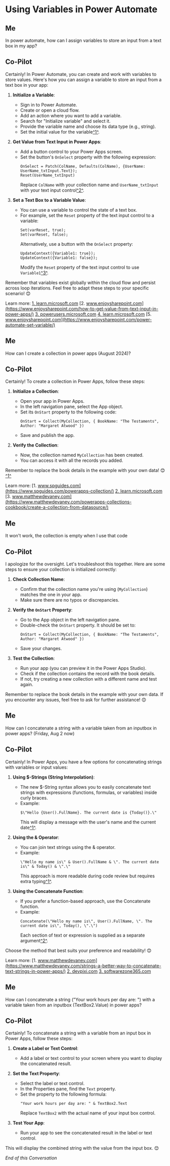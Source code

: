 # Using Variables in Power Automate  

## Me
In power automate, how can I assign variables to store an input from a text box in my app?  

## Co-Pilot
[1]: https://learn.microsoft.com/en-us/power-automate/create-variable-store-values ""
[2]: https://learn.microsoft.com/en-us/power-automate/desktop-flows/manage-variables ""
[3]: https://www.enjoysharepoint.com/how-to-get-value-from-text-input-in-power-apps/ ""
[4]: https://www.enjoysharepoint.com/power-automate-set-variable/ ""
[5]: https://powerusers.microsoft.com/t5/Building-Power-Apps/Setting-a-Text-Box-to-a-Variable-Value/td-p/120940 ""

Certainly! In Power Automate, you can create and work with variables to store values. Here's how you can assign a variable to store an input from a text box in your app:

1. **Initialize a Variable**:
   - Sign in to Power Automate.
   - Create or open a cloud flow.
   - Add an action where you want to add a variable.
   - Search for "Initialize variable" and select it.
   - Provide the variable name and choose its data type (e.g., string).
   - Set the initial value for the variable[^1^][1].

2. **Get Value from Text Input in Power Apps**:
   - Add a button control to your Power Apps screen.
   - Set the button's `OnSelect` property with the following expression:
     ```
     OnSelect = Patch(ColName, Defaults(ColName), {UserName: UserName_txtInput.Text});
     Reset(UserName_txtInput)
     ```
     Replace `ColName` with your collection name and `UserName_txtInput` with your text input control[^2^][3].

3. **Set a Text Box to a Variable Value**:
   - You can use a variable to control the state of a text box.
   - For example, set the `Reset` property of the text input control to a variable:
     ```
     Set(varReset, true);
     Set(varReset, false);
     ```
     Alternatively, use a button with the `OnSelect` property:
     ```
     UpdateContext({Variable1: true});
     UpdateContext({Variable1: false});
     ```
     Modify the `Reset` property of the text input control to use `Variable1`[^3^][5].

Remember that variables exist globally within the cloud flow and persist across loop iterations. Feel free to adapt these steps to your specific scenario! 😊


Learn more: [1. learn.microsoft.com](https://learn.microsoft.com/en-us/power-automate/create-variable-store-values) 
[2. www.enjoysharepoint.com](https://www.enjoysharepoint.com/how-to-get-value-from-text-input-in-power-apps/) 
[3. powerusers.microsoft.com](https://powerusers.microsoft.com/t5/Building-Power-Apps/Setting-a-Text-Box-to-a-Variable-Value/td-p/120940) 
[4. learn.microsoft.com](https://learn.microsoft.com/en-us/power-automate/desktop-flows/manage-variables) 
[5. www.enjoysharepoint.com](https://www.enjoysharepoint.com/power-automate-set-variable/)  

## Me
How can I create a collection in power apps (August 2024)?  

## Co-Pilot
[1]: https://learn.microsoft.com/en-us/power-apps/maker/canvas-apps/create-update-collection ""
[2]: https://www.spguides.com/powerapps-collection/ ""
[3]: https://www.matthewdevaney.com/powerapps-collections-cookbook/create-a-collection-from-datasource/ ""

Certainly! To create a collection in Power Apps, follow these steps:

1. **Initialize a Collection**:
   - Open your app in Power Apps.
   - In the left navigation pane, select the App object.
   - Set its `OnStart` property to the following code:
     ```
     OnStart = Collect(MyCollection, { BookName: "The Testaments", Author: "Margaret Atwood" })
     ```
   - Save and publish the app.

2. **Verify the Collection**:
   - Now, the collection named `MyCollection` has been created.
   - You can access it with all the records you added.

Remember to replace the book details in the example with your own data! 😊 [^1^][2]


Learn more: [1. www.spguides.com](https://www.spguides.com/powerapps-collection/) 
[2. learn.microsoft.com](https://learn.microsoft.com/en-us/power-apps/maker/canvas-apps/create-update-collection) 
[3. www.matthewdevaney.com](https://www.matthewdevaney.com/powerapps-collections-cookbook/create-a-collection-from-datasource/)  

## Me
It won't work, the collection is empty when I use that code  

## Co-Pilot
I apologize for the oversight. Let's troubleshoot this together. Here are some steps to ensure your collection is initialized correctly:

1. **Check Collection Name**:
   - Confirm that the collection name you're using (`MyCollection`) matches the one in your app.
   - Make sure there are no typos or discrepancies.

2. **Verify the `OnStart` Property**:
   - Go to the App object in the left navigation pane.
   - Double-check the `OnStart` property. It should be set to:
     ```
     OnStart = Collect(MyCollection, { BookName: "The Testaments", Author: "Margaret Atwood" })
     ```
   - Save your changes.

3. **Test the Collection**:
   - Run your app (you can preview it in the Power Apps Studio).
   - Check if the collection contains the record with the book details.
   - If not, try creating a new collection with a different name and test again.

Remember to replace the book details in the example with your own data. If you encounter any issues, feel free to ask for further assistance! 😊  

## Me
How can I concatenate a string with a variable taken from an inputbox in power apps? (Friday, Aug 2 now)  

## Co-Pilot
[1]: https://www.matthewdevaney.com/strings-a-better-way-to-concatenate-text-strings-in-power-apps/ ""
[2]: https://softwarezone365.com/power-apps-text-concatenation-guide ""
[3]: https://devpixi.com/powerapps-examples/powerapps-string-examples-including-replace-and-concatenate/ ""

Certainly! In Power Apps, you have a few options for concatenating strings with variables or input values:

1. **Using $-Strings (String Interpolation)**:
   - The new $-String syntax allows you to easily concatenate text strings with expressions (functions, formulas, or variables) inside curly braces.
   - Example:
     ```
     $\"Hello {User().FullName}. The current date is {Today()}.\"
     ```
     This will display a message with the user's name and the current date[^1^][1].

2. **Using the & Operator**:
   - You can join text strings using the & operator.
   - Example:
     ```
     \"Hello my name is\" & User().FullName & \". The current date is\" & Today() & \".\"
     ```
     This approach is more readable during code review but requires extra typing[^1^][1].

3. **Using the Concatenate Function**:
   - If you prefer a function-based approach, use the Concatenate function.
   - Example:
     ```
     Concatenate(\"Hello my name is\", User().FullName, \". The current date is\", Today(), \".\")
     ```
     Each section of text or expression is supplied as a separate argument[^2^][3].

Choose the method that best suits your preference and readability! 😊


Learn more: [1. www.matthewdevaney.com](https://www.matthewdevaney.com/strings-a-better-way-to-concatenate-text-strings-in-power-apps/) 
[2. devpixi.com](https://devpixi.com/powerapps-examples/powerapps-string-examples-including-replace-and-concatenate/)
[3. softwarezone365.com](https://softwarezone365.com/power-apps-text-concatenation-guide)  

## Me
How can I concatenate a string ("Your work hours per day are: ") with a variable taken from an inputbox (TextBox2.Value) in power apps?  

## Co-Pilot
Certainly! To concatenate a string with a variable from an input box in Power Apps, follow these steps:

1. **Create a Label or Text Control**:
   - Add a label or text control to your screen where you want to display the concatenated result.

2. **Set the Text Property**:
   - Select the label or text control.
   - In the Properties pane, find the `Text` property.
   - Set the property to the following formula:
     ```
     "Your work hours per day are: " & TextBox2.Text
     ```
     Replace `TextBox2` with the actual name of your input box control.

3. **Test Your App**:
   - Run your app to see the concatenated result in the label or text control.

This will display the combined string with the value from the input box. 😊  

*End of this Conversation*
